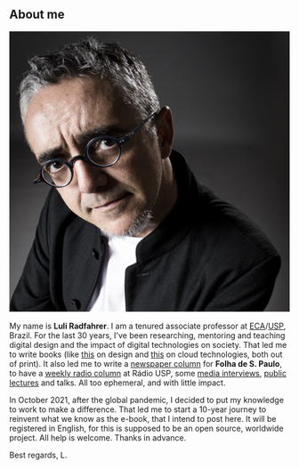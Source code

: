 ## About me

![Luli Radfahrer](ETC/luli.jpg)

My name is **Luli Radfahrer**. I am a tenured associate professor at [ECA](https://www.eca.usp.br/)/[USP](https://www5.usp.br/), Brazil. For the last 30 years, I've been researching, mentoring and teaching digital design and the impact of digital technologies on society. That led me to write books (like [this](https://bit.ly/301pvtz) on design and [this](https://bit.ly/3iCBrsa) on cloud technologies, both out of print). It also led me to write a [newspaper column](http://www.bit.ly/luli-folha) for **Folha de S. Paulo**, to have a [weekly radio column](http://bit.ly/Luli-RadioUSP) at Rádio USP,  some [media interviews](https://bit.ly/3DhtW1O), [public lectures](http://bit.ly/Luli-TED) and talks. All too ephemeral, and with little impact.

In October 2021, after the global pandemic, I decided to put my knowledge to work to make a difference. That led me to start a 10-year journey to reinvent what we know as the e-book, that I intend to post here. It will be registered in English, for this is supposed to be an open source, worldwide project. All help is welcome. Thanks in advance.

Best regards, L.
